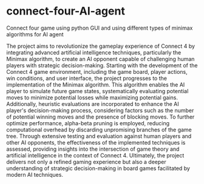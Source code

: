 # connect-four-AI-agent
Connect four game using python GUI and using different types of minimax algorithms for AI agent

The project aims to revolutionize the gameplay experience of Connect 4 by integrating advanced artificial intelligence techniques, particularly the Minimax algorithm, to create an AI opponent capable of challenging human players with strategic decision-making. Starting with the development of the Connect 4 game environment, including the game board, player actions, win conditions, and user interface, the project progresses to the implementation of the Minimax algorithm. This algorithm enables the AI player to simulate future game states, systematically evaluating potential moves to minimize potential losses while maximizing potential gains. Additionally, heuristic evaluations are incorporated to enhance the AI player's decision-making process, considering factors such as the number of potential winning moves and the presence of blocking moves. To further optimize performance, alpha-beta pruning is employed, reducing computational overhead by discarding unpromising branches of the game tree. Through extensive testing and evaluation against human players and other AI opponents, the effectiveness of the implemented techniques is assessed, providing insights into the intersection of game theory and artificial intelligence in the context of Connect 4. Ultimately, the project delivers not only a refined gaming experience but also a deeper understanding of strategic decision-making in board games facilitated by modern AI techniques.
